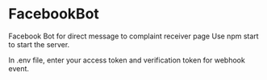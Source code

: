 # FacebookBot
Facebook Bot for direct message to complaint receiver page
Use npm start to start the server.

In .env file, enter your access token and verification token for webhook event.



